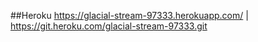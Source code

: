 ##Heroku
https://glacial-stream-97333.herokuapp.com/ | https://git.heroku.com/glacial-stream-97333.git